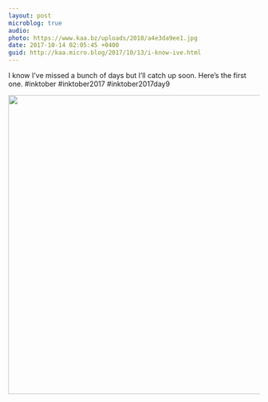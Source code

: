 ```yaml
---
layout: post
microblog: true
audio: 
photo: https://www.kaa.bz/uploads/2018/a4e3da9ee1.jpg
date: 2017-10-14 02:05:45 +0400
guid: http://kaa.micro.blog/2017/10/13/i-know-ive.html
---
```

I know I’ve missed a bunch of days but I’ll catch up soon. Here’s the first one. #inktober #inktober2017 #inktober2017day9

<img src="https://www.kaa.bz/uploads/2018/a4e3da9ee1.jpg" width="600" height="600" />
